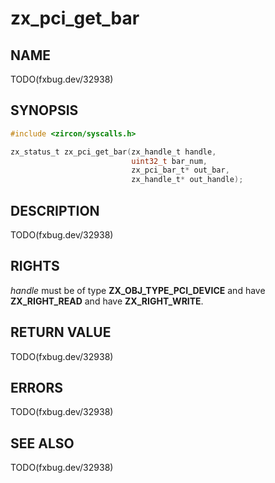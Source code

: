 # zx_pci_get_bar

## NAME

<!-- Updated by update-docs-from-fidl, do not edit. -->

TODO(fxbug.dev/32938)

## SYNOPSIS

<!-- Updated by update-docs-from-fidl, do not edit. -->

```c
#include <zircon/syscalls.h>

zx_status_t zx_pci_get_bar(zx_handle_t handle,
                           uint32_t bar_num,
                           zx_pci_bar_t* out_bar,
                           zx_handle_t* out_handle);
```

## DESCRIPTION

TODO(fxbug.dev/32938)

## RIGHTS

<!-- Updated by update-docs-from-fidl, do not edit. -->

*handle* must be of type **ZX_OBJ_TYPE_PCI_DEVICE** and have **ZX_RIGHT_READ** and have **ZX_RIGHT_WRITE**.

## RETURN VALUE

TODO(fxbug.dev/32938)

## ERRORS

TODO(fxbug.dev/32938)

## SEE ALSO


TODO(fxbug.dev/32938)
